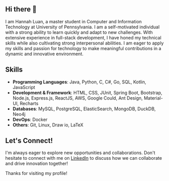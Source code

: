 ## Hi there 👋

I am Hannah Luan, a master student in Computer and Information Technology at University of Pennsylvania. I am a self-motivated individual with a strong ability to learn quickly and adapt to new challenges. With extensive experience in full-stack development, I have honed my technical skills while also cultivating strong interpersonal abilities. I am eager to apply my skills and passion for technology to make meaningful contributions in a dynamic and innovative environment.

<!--
**hqluan/hqluan** is a ✨ _special_ ✨ repository because its `README.md` (this file) appears on your GitHub profile.

Here are some ideas to get you started:

- 🔭 I’m currently working on ...
- 🌱 I’m currently learning ...
- 👯 I’m looking to collaborate on ...
- 🤔 I’m looking for help with ...
- 💬 Ask me about ...
- 📫 How to reach me: ...
- 😄 Pronouns: ...
- ⚡ Fun fact: ...
-->

## Skills
* **Programming Languages**: Java, Python, C, C#, Go, SQL, Kotlin, JavaScript
* **Development & Framework**: HTML, CSS, JUnit, Spring Boot, Bootstrap, Node.js, Express.js, ReactJS, AWS, Google Could, Ant Design, Material-UI, Recharts
* **Databases**: MySQL, PostgreSQL, ElasticSearch, MongoDB, DuckDB, Neo4j
* **DevOps**: Docker
* **Others**: Git, Linux, Draw io, LaTeX

## Let's Connect!
I'm always eager to explore new opportunities and collaborations. Don't hesitate to connect with me on [LinkedIn](https://www.linkedin.com/in/hannahluan/) to discuss how we can collaborate and drive innovation together!

Thanks for visiting my profile!
